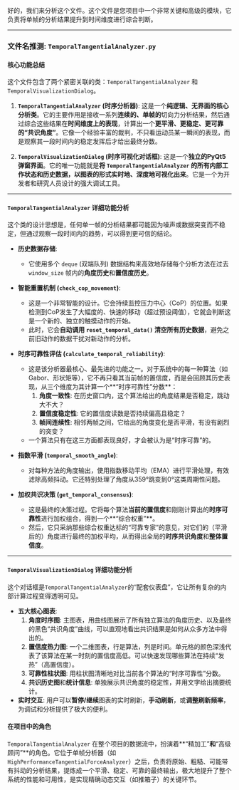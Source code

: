好的，我们来分析这个文件。这个文件是您项目中一个非常关键和高级的模块，它负责将单帧的分析结果提升到时间维度进行综合判断。

---

### 文件名推测: `TemporalTangentialAnalyzer.py`

#### 核心功能总结

这个文件包含了两个紧密关联的类：`TemporalTangentialAnalyzer` 和 `TemporalVisualizationDialog`。

1.  **`TemporalTangentialAnalyzer` (时序分析器)**:
    这是一个**纯逻辑、无界面的核心分析类**。它的主要作用是接收一系列**连续的、单帧的**切向力分析结果，然后通过综合这些结果在**时间维度上的表现**，计算出一个**更平滑、更稳定、更可靠的“共识角度”**。它像一个经验丰富的裁判，不只看运动员某一瞬间的表现，而是观察其一段时间内的稳定发挥后才给出最终分数。

2.  **`TemporalVisualizationDialog` (时序可视化对话框)**:
    这是一个**独立的PyQt5弹窗界面**。它的唯一功能就是**将 `TemporalTangentialAnalyzer` 的所有内部工作状态和历史数据，以图表的形式实时地、深度地可视化出来**。它是一个为开发者和研究人员设计的强大调试工具。

---

#### `TemporalTangentialAnalyzer` 详细功能分析

这个类的设计思想是，任何单一帧的分析结果都可能因为噪声或数据突变而不稳定，但通过观察一段时间内的趋势，可以得到更可信的结论。

* **历史数据存储**:
    * 它使用多个 `deque` (双端队列) 数据结构来高效地存储每个分析方法在过去 `window_size` 帧内的**角度历史**和**置信度历史**。

* **智能重置机制 (`check_cop_movement`)**:
    * 这是一个非常智能的设计。它会持续监控压力中心（CoP）的位置。如果检测到CoP发生了大幅度的、快速的移动（超过预设阈值），它就会判断这是一个新的、独立的触摸动作的开始。
    * 此时，它会**自动调用 `reset_temporal_data()` 清空所有历史数据**，避免之前旧动作的数据干扰对新动作的分析。

* **时序可靠性评估 (`calculate_temporal_reliability`)**:
    * 这是该分析器最核心、最先进的功能之一。对于系统中的每一种算法（如Gabor、形状矩等），它不再只看其当前帧的置信度，而是会回顾其历史表现，从三个维度为其计算一个**“时序可靠性”分数**：
        1.  **角度一致性**: 在历史窗口内，这个算法给出的角度结果是否稳定，跳动大不大？
        2.  **置信度稳定性**: 它的置信度读数是否持续偏高且稳定？
        3.  **帧间连续性**: 相邻两帧之间，它给出的角度变化是否平滑，有没有剧烈的突变？
    * 一个算法只有在这三方面都表现良好，才会被认为是“时序可靠”的。

* **指数平滑 (`temporal_smooth_angle`)**:
    * 对每种方法的角度输出，使用指数移动平均（EMA）进行平滑处理，有效滤除高频抖动。它还特别处理了角度从359°跳变到0°这类周期性问题。

* **加权共识决策 (`get_temporal_consensus`)**:
    * 这是最终的决策过程。它将每个算法**当前的置信度**和刚刚计算出的**时序可靠性**进行加权组合，得到一个**“综合权重”**。
    * 然后，它只采纳那些综合权重达标的“可靠专家”的意见，对它们的（平滑后的）角度进行最终的加权平均，从而得出全局的**时序共识角度**和**整体置信度**。

---

#### `TemporalVisualizationDialog` 详细功能分析

这个对话框是`TemporalTangentialAnalyzer`的“配套仪表盘”，它让所有复杂的内部计算过程变得透明可见。

* **五大核心图表**:
    1.  **角度时序图**: 主图表，用曲线图展示了所有独立算法的角度历史、以及最终的黑色“共识角度”曲线，可以直观地看出共识结果是如何从众多方法中得出的。
    2.  **置信度热力图**: 一个二维图表，行是算法，列是时间。单元格的颜色深浅代表了该算法在某一时刻的置信度高低。可以快速发现哪些算法在持续“发热”（高置信度）。
    3.  **可靠性柱状图**: 用柱状图清晰地对比当前各个算法的“时序可靠性”分数。
    4.  **共识历史图**和**统计信息**: 单独展示共识角度的稳定性，并用文字给出摘要统计。
* **实时交互**: 用户可以**暂停/继续**图表的实时刷新，**手动刷新**，或**调整刷新频率**，为调试和分析提供了极大的便利。

#### 在项目中的角色

`TemporalTangentialAnalyzer` 在整个项目的数据流中，扮演着**“精加工”**和**“高级顾问”**的角色。它位于单帧分析器（如 `HighPerformanceTangentialForceAnalyzer`）之后，负责将原始、粗糙、可能带有抖动的分析结果，提炼成一个平滑、稳定、可靠的最终输出，极大地提升了整个系统的性能和可用性，是实现精确动态交互（如推箱子）的关键环节。